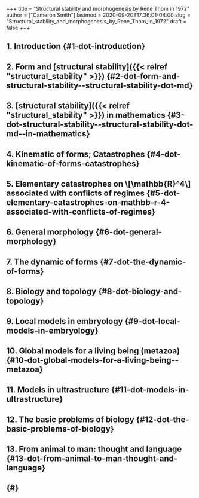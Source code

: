 +++
title = "Structural stability and morphogenesis by Rene Thom in 1972"
author = ["Cameron Smith"]
lastmod = 2020-09-20T17:36:01-04:00
slug = "Structural_stability_and_morphogenesis_by_Rene_Thom_in_1972"
draft = false
+++

## 1. Introduction {#1-dot-introduction}


## 2. Form and [structural stability]({{< relref "structural_stability" >}}) {#2-dot-form-and-structural-stability--structural-stability-dot-md}


## 3. [structural stability]({{< relref "structural_stability" >}}) in mathematics {#3-dot-structural-stability--structural-stability-dot-md--in-mathematics}


## 4. Kinematic of forms; Catastrophes {#4-dot-kinematic-of-forms-catastrophes}


## 5. Elementary catastrophes on \\[\mathbb{R}^4\\] associated with conflicts of regimes {#5-dot-elementary-catastrophes-on-mathbb-r-4-associated-with-conflicts-of-regimes}


## 6. General morphology {#6-dot-general-morphology}


## 7. The dynamic of forms {#7-dot-the-dynamic-of-forms}


## 8. Biology and topology {#8-dot-biology-and-topology}


## 9. Local models in embryology {#9-dot-local-models-in-embryology}


## 10. Global models for a living being (metazoa) {#10-dot-global-models-for-a-living-being--metazoa}


## 11. Models in ultrastructure {#11-dot-models-in-ultrastructure}


## 12. The basic problems of biology {#12-dot-the-basic-problems-of-biology}


## 13. From animal to man: thought and language {#13-dot-from-animal-to-man-thought-and-language}


##  {#}
